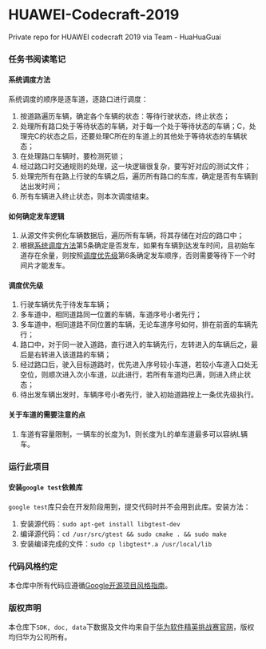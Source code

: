 # HUAWEI-Codecraft-2019
Private repo for HUAWEI codecraft 2019 via Team - HuaHuaGuai

### 任务书阅读笔记
#### 系统调度方法
系统调度的顺序是逐车道，逐路口进行调度：
1. 按道路遍历车辆，确定各个车辆的状态：等待行驶状态，终止状态；
2. 处理所有路口处于等待状态的车辆，对于每一个处于等待状态的车辆；C，处理完C的状态之后，还要处理C所在的车道上的其他处于等待状态的车辆状态；
3. 在处理路口车辆时，要检测死锁；
4. 经过路口时交通规则的处理，这一块逻辑很复杂，要写好对应的测试文件；
5. 处理完所有在路上行驶的车辆之后，遍历所有路口的车库，确定是否有车辆到达出发时间；
6. 所有车辆进入终止状态，则本次调度结束。

#### 如何确定发车逻辑
1. 从源文件实例化车辆数据后，遍历所有车辆，将其存储在对应的路口中；
2. 根据[系统调度方法](#系统调度方法)第5条确定是否发车，如果有车辆到达发车时间，且初始车道存在余量，则按照[调度优先级](#调度优先级)第6条确定发车顺序，否则需要等待下一个时间片才能发车。

#### 调度优先级
1. 行驶车辆优先于待发车车辆；
2. 多车道中，相同道路同一位置的车辆，车道序号小者先行；
3. 多车道中，相同道路不同位置的车辆，无论车道序号如何，排在前面的车辆先行；
4. 路口中，对于同一驶入道路，直行进入的车辆先行，左转进入的车辆后之，最后是右转进入该道路的车辆；
5. 经过路口后，驶入目标道路时，优先进入序号较小车道，若较小车道入口处无空位，则顺次进入次小车道，以此进行，若所有车道均已满，则进入终止状态；
6. 待出发车辆出发时，车辆序号小者先行，驶入初始道路按上一条优先级执行。

#### 关于车道的需要注意的点
1. 车道有容量限制，一辆车的长度为1，则长度为L的单车道最多可以容纳L辆车。

### 运行此项目
#### 安装`google test`依赖库
`google test`库只会在开发阶段用到，提交代码时并不会用到此库。安装方法：
1. 安装源代码：`sudo apt-get install libgtest-dev`
2. 编译源代码：`cd /usr/src/gtest && sudo cmake . && sudo make`
3. 安装编译完成的文件：`sudo cp libgtest*.a /usr/local/lib`

### 代码风格约定
本仓库中所有代码应遵循[Google开源项目风格指南](https://zh-google-styleguide.readthedocs.io/en/latest/contents/)。

### 版权声明
本仓库下`SDK, doc, data`下数据及文件均来自于[华为软件精英挑战赛官网](https://codecraft.huawei.com/Generaldetail)，版权均归华为公司所有。